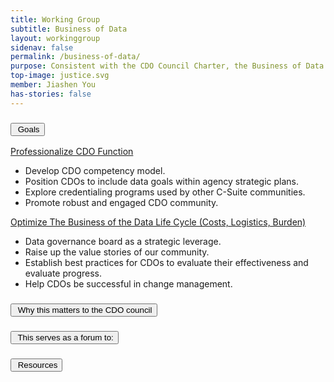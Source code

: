 ```yaml
---
title: Working Group
subtitle: Business of Data
layout: workinggroup
sidenav: false
permalink: /business-of-data/
purpose: Consistent with the CDO Council Charter, the Business of Data Working Group was created to establish best practices for Chief Data Officers (CDOs) to evaluate their effectiveness and monitor progress, providing guidance on indicators of success, and supporting CDOs in implementing successful change management strategies. Through these objectives, we aim to foster a data-driven culture that enhances decision-making, innovation, and organizational effectiveness.
top-image: justice.svg
member: Jiashen You
has-stories: false
---
```


<h3 class="usa-accordion__heading"><button class="usa-accordion__button bg-accent-cool-lighter" aria-expanded="false" aria-controls="m-a1"><img src="{{site.baseurl}}/assets/images/icons/ribbon-outline.svg" class="workinggroup__accordion-icon" alt=""> Goals</button></h3>
<div id="m-a1" class="usa-accordion__content">
  <p><u>Professionalize CDO Function</u></p>
  <ul>
    <li>Develop CDO competency model.</li>
    <li>Position CDOs to include data goals within agency strategic plans.</li>
    <li>Explore credentialing programs used by other C-Suite communities.</li>
    <li>Promote robust and engaged CDO community.</li>
  </ul>
  <p><u>Optimize The Business of the Data Life Cycle (Costs, Logistics, Burden)</u></p>
  <ul>
    <li>Data governance board as a strategic leverage.</li>
    <li>Raise up the value stories of our community.</li>
    <li>Establish best practices for CDOs to evaluate their effectiveness and evaluate progress.</li>
    <li>Help CDOs be successful in change management.</li>
  </ul>
</div>

<h3 class="usa-accordion__heading"><button class="usa-accordion__button bg-accent-cool-lighter" aria-expanded="false" aria-controls="m-a2"><img src="{{site.baseurl}}/assets/images/icons/question-circle.svg" class="workinggroup__accordion-icon" alt=""> Why this matters to the CDO council</button></h3>
<div id="m-a2" class="usa-accordion__content">

</div>    

<h3 class="usa-accordion__heading"><button class="usa-accordion__button bg-accent-cool-lighter" aria-expanded="false" aria-controls="m-a3"><img src="{{site.baseurl}}/assets/images/icons/forum.svg" class="workinggroup__accordion-icon" alt=""> This serves as a forum to:</button></h3>
<div id="m-a3" class="usa-accordion__content">

</div>

<h3 class="usa-accordion__heading"><button class="usa-accordion__button bg-accent-cool-lighter" aria-expanded="false" aria-controls="m-a4" aria-label="Resources in Data Ethics"><img src="{{site.baseurl}}/assets/images/icons/network-2.svg" class="workinggroup__accordion-icon" alt=""> Resources</button></h3>
<div id="m-a4" class="usa-accordion__content">

</div>  